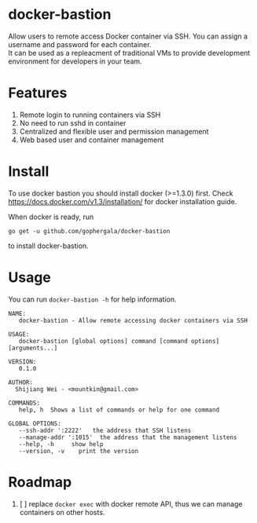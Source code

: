 # docker-bastion
Allow users to remote access Docker container via SSH.
You can assign a username and password for each container.  
It can be used as a repleacment of traditional VMs to provide
development environment for developers in your team.

# Features
1. Remote login to running containers via SSH
2. No need to run sshd in container
3. Centralized and flexible user and permission management
4. Web based user and container management

# Install
To use docker bastion you should install docker (>=1.3.0) first.
Check https://docs.docker.com/v1.3/installation/ for docker installation guide.

When docker is ready, run

```go get -u github.com/gophergala/docker-bastion```

to install docker-bastion.

# Usage
You can run ```docker-bastion -h``` for help information.

```
NAME:
   docker-bastion - Allow remote accessing docker containers via SSH

USAGE:
   docker-bastion [global options] command [command options] [arguments...]

VERSION:
   0.1.0

AUTHOR:
  Shijiang Wei - <mountkin@gmail.com>

COMMANDS:
   help, h  Shows a list of commands or help for one command
   
GLOBAL OPTIONS:
   --ssh-addr ':2222'   the address that SSH listens
   --manage-addr ':1015'  the address that the management listens
   --help, -h     show help
   --version, -v    print the version

```

# Roadmap
1. [ ] replace ```docker exec``` with docker remote API, thus we can manage containers on other hosts.
